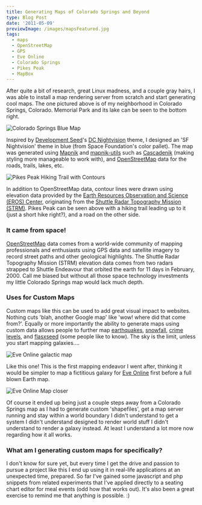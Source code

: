 ```yaml
---
title: Generating Maps of Colorado Springs and Beyond
type: Blog Post
date: '2011-05-09'
previewImage: /images/mapsFeatured.jpg
tags:
  - maps
  - OpenStreetMap
  - GPS
  - Eve Online
  - Colorado Springs
  - Pikes Peak
  - MapBox
---
```

After quite a bit of research, great Linux madness, and a couple gray hairs, I was able to install a map rendering server from scratch and start generating cool maps. The one pictured above is of my neighborhood in Colorado Springs, Colorado. Memorial Park and its lake can be seen to the bottom right.

![Colorado Springs Blue Map](/images/coloradoSpringsMap2b.png)

Inspired by [Development Seed](http://developmentseed.org/)'s [DC Nightvision](http://demo.mapbox.com/dc-nightvision.html) theme, I designed an 'SF Nightvision' theme in blue (from Space Foundation's color pallet). The map was generated using [Mapnik](http://mapnik.org/) and [mapnik-utils](http://code.google.com/p/mapnik-utils/) such as [Cascadenik](https://github.com/mapnik/Cascadenik/wiki/Cascadenik) (making styling more manageable to work with), and [OpenStreetMap](http://www.openstreetmap.org/) data for the roads, trails, lakes, etc.

![Pikes Peak Hiking Trail with Contours](/images/pikesPeakMapb.png)

In addition to OpenStreetMap data, contour lines were drawn using elevation data provided by the [Earth Resources Observation and Science (EROS) Center](http://eros.usgs.gov), originating from the [Shuttle Radar Topography Mission (STRM)](http://www2.jpl.nasa.gov/srtm/). Pikes Peak can be seen above with a hiking trail leading up to it (just a short hike right?), and a road on the other side.

### It came from space!

[OpenStreetMap](http://openstreetmap.org) data comes from a world-wide community of mapping professionals and enthusiasts using GPS data and satellite imagery to record street paths and other geological highlights. The Shuttle Radar Topography Mission (STRM) elevation data comes from two radars strapped to Shuttle Endeavour that orbited the earth for 11 days in February, 2000. Call me biased but without all those space technology investments my little Colorado Springs map would lack much depth.

### Uses for Custom Maps

Custom maps like this can be used to add great visual impact to websites. Nothing cuts 'blah, another Google map' like 'wow! where did that come from?'. Equally or more importantly the ability to generate maps using custom data allows people to further map [earthquakes](http://developmentseed.org/blog/2010/jan/29/post-earthquake-map-tiles-haiti), [snowfall](http://developmentseed.org/blog/2009/nov/05/snow-cover-hillshade-maps-winter-afghanistan), [crime levels](http://mike.teczno.com/notes/oakland-crime-maps/XI.html), and [flasxseed](http://www.nass.usda.gov/Charts_and_Maps/Crops_County/fx-pl.asp) (some people like to know). The sky is the limit, unless you start mapping galaxies....

![Eve Online galactic map](/images/eveMapSample2.png)

Like this one! This is the first mapping endeavor I went after, thinking it would be simpler to map a fictitious galaxy for [Eve Online](https://secure.eveonline.com/ft/?aid=106839) first before a full blown Earth map.

![Eve Online Map closer](/images/eveMapSample1.png)

Of course it ended up being just a couple steps away from a Colorado Springs map as I had to generate custom 'shapefiles', get a map server running and stay within a world boundary I didn't understand to get a system I didn't understand designed to render world stuff I didn't understand to render a galaxy instead. At least I understand a lot more now regarding how it all works.

### What am I generating custom maps for specifically?

I don't know for sure yet, but every time I get the drive and passion to pursue a project like this I end up using it in real-life applications at an unexpected time, prepared. So far I've gained some javascript and php snippets from related experiments that I've applied directly to a seating chart editor for meal events (odd how that works out). It's also been a great exercise to remind me that anything is possible. :)
